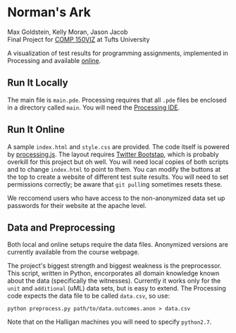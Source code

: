 Norman's Ark============Max Goldstein, Kelly Moran, Jason Jacob  Final Project for [COMP 150VIZ](http://www.cs.tufts.edu/comp/150VIZ/) at Tufts UniversityA visualization of test results for programming assignments, implemented inProcessing and available [online](http://www.eecs.tufts.edu/~mgolds07/nark/).Run It Locally--------------The main file is `main.pde`. Processing requires that all `.pde` files beenclosed in a directory called `main`. You will need the [ProcessingIDE](http://processing.org/download/).Run It Online-------------A sample `index.html` and `style.css` are provided. The code itself is poweredby [processing.js](http://processingjs.org/download/). The layout requires[Twitter Bootstap](http://twitter.github.io/bootstrap/), which is probablyoverkill for this project but oh well. You will need local copies of bothscripts and to change `index.html` to point to them. You can modify the buttonsat the top to create a website of different test suite results. You will needto set permissions correctly; be aware that `git pull`ing sometimes resetsthese.We reccomend users who have access to the non-anonymized data set up passwordsfor their website at the apache level.Data and Preprocessing----------------------Both local and online setups require the data files. Anonymized versions are currently available from the course webpage.The project's biggest strength and biggest weakness is the preprocessor. Thisscript, written in Python, encorporates all domain knowledge known about thedata (specifically the witnesses). Currently it works only for the `unit` and`additional` (uML) data sets, but is easy to extend. The Processing codeexpects the data file to be called `data.csv`, so use:`python preprocess.py path/to/data.outcomes.anon > data.csv`Note that on the Halligan machines you will need to specify `python2.7`.
